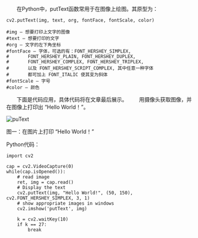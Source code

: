 
&#160; &#160; &#160; &#160;在Python中，putText函数常用于在图像上绘图。其原型为：

```
cv2.putText(img, text, org, fontFace, fontScale, color)

#img – 想要打印上文字的图像
#text – 想要打印的文字
#org – 文字的左下角坐标
#fontFace – 字体，可选的有：FONT_HERSHEY_SIMPLEX, 
#		FONT_HERSHEY_PLAIN, FONT_HERSHEY_DUPLEX, 
#		FONT_HERSHEY_COMPLEX, FONT_HERSHEY_TRIPLEX, 
#		以及 FONT_HERSHEY_SCRIPT_COMPLEX, 其中任意一种字体
#		都可加上 FONT_ITALIC 使其变为斜体
#fontScale – 字号
#color – 颜色
```

&#160; &#160; &#160; &#160;下面是代码应用，具体代码将在文章最后展示。
&#160; &#160; &#160; &#160;用摄像头获取图像，并在图像上打印出 “Hello World！”。

![puText](http://img.blog.csdn.net/20170629175851485?watermark/2/text/aHR0cDovL2Jsb2cuY3Nkbi5uZXQvSHVsa2hhb2tl/font/5a6L5L2T/fontsize/400/fill/I0JBQkFCMA==/dissolve/70/gravity/SouthEast)

图一：在图片上打印 “Hello World！”

Python代码：

```
import cv2

cap = cv2.VideoCapture(0)
while(cap.isOpened()):
    # read image
    ret, img = cap.read()
    # Display the text
    cv2.putText(img, "Hello World!", (50, 150), cv2.FONT_HERSHEY_SIMPLEX, 3, 1)
    # show appropriate images in windows
    cv2.imshow('putText', img)

    k = cv2.waitKey(10)
    if k == 27:
        break
```
